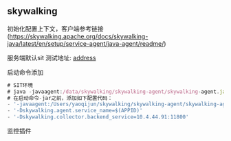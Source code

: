 ## skywalking 

初始化配置上下文，客户端参考链接 (https://skywalking.apache.org/docs/skywalking-java/latest/en/setup/service-agent/java-agent/readme/)

服务端默认sit 测试地址: [address](10.4.44.91:11800)

启动命令添加
```javascript
# SIT环境
# java -javaagent:/data/skywalking/skywalking-agent/skywalking-agent.jar -Dskywalking.agent.service_name=dolphin -jar Main.java
# 在启动命令-jar之前，添加如下配置代码：
- '-javaagent:/Users/yaoqijun/skywalking/skywalking-agent/skywalking-agent.jar'
- '-Dskywalking.agent.service_name=$(APPID)'
- '-Dskywalking.collector.backend_service=10.4.44.91:11800'
```

监控插件
